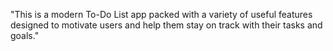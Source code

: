 "This is a modern To-Do List app packed with a variety of useful features designed to motivate users and help them stay on track with their tasks and goals."
